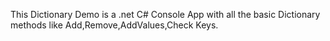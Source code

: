 This Dictionary Demo is a .net C# Console App with all the basic Dictionary methods like Add,Remove,AddValues,Check Keys.
